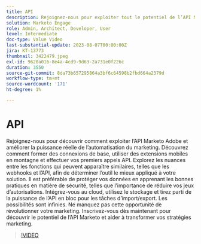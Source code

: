 ```yaml
---
title: API
description: Rejoignez-nous pour exploiter tout le potentiel de l’API Marketo Adobe, depuis vos premiers appels d’API jusqu’à l’utilisation de l’API en bloc pour les tâches d’import/export, en passant par l’exploration des webhooks et de l’API, et en apprenant les bonnes pratiques en matière de sécurité des données et d’intégration dans le cloud, avec des possibilités infinies de révolutionner vos stratégies marketing.
solution: Marketo Engage
role: Admin, Architect, Developer, User
level: Intermediate
doc-type: Value Video
last-substantial-update: 2023-08-07T00:00:00Z
jira: KT-13773
thumbnail: 3422479.jpeg
exl-id: 9620a016-8e4a-4cd9-9d63-2a731e0f226c
duration: 3550
source-git-commit: 8da73b657295864a3bf6c64598b2fbd664a2379d
workflow-type: tm+mt
source-wordcount: '171'
ht-degree: 1%

---
```


# API

Rejoignez-nous pour découvrir comment exploiter l’API Marketo Adobe et améliorer la puissance réelle de l’automatisation du marketing. Découvrez comment former des connexions de base, utiliser des extensions mobiles en montagne et effectuer vos premiers appels API. Explorez les nuances entre les fonctions qui peuvent apparaître similaires, telles que les webhooks et l’API, afin de déterminer l’outil le mieux appliqué à votre solution. Il est préférable de protéger vos données en apprenant les bonnes pratiques en matière de sécurité, telles que l’importance de réduire vos jeux d’autorisations. Intégrez-vous au cloud, utilisez le stockage et tirez parti de la puissance de l’API en bloc pour les tâches d’import/export. Les possibilités sont infinies. Ne manquez pas cette opportunité de révolutionner votre marketing. Inscrivez-vous dès maintenant pour découvrir le potentiel de l’API Marketo et aider à transformer vos stratégies marketing.

>[!VIDEO](https://video.tv.adobe.com/v/3422479/?learn=on)
